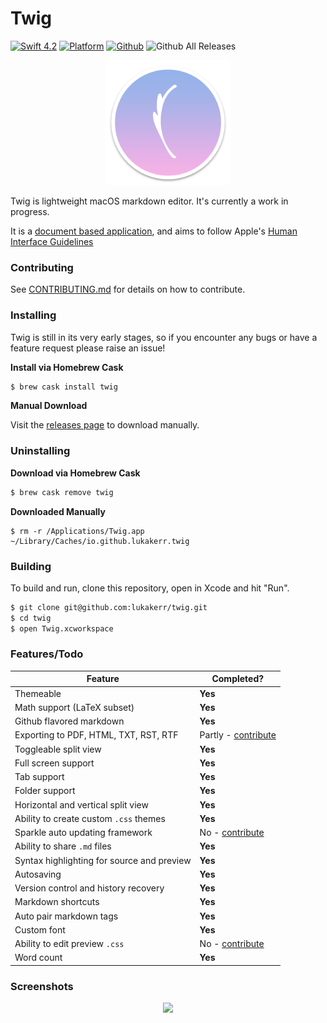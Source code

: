 # Twig

[![Swift 4.2](https://img.shields.io/badge/swift-4.2-orange.svg?style=flat)](https://github.com/apple/swift)
[![Platform](http://img.shields.io/badge/platform-macOS-red.svg?style=flat)](https://developer.apple.com/macos/)
[![Github](http://img.shields.io/badge/github-lukakerr-green.svg?style=flat)](https://github.com/lukakerr)
![Github All Releases](https://img.shields.io/github/downloads/lukakerr/twig/total.svg)

<p align="center">
  <img src="./Twig/Assets.xcassets/AppIcon.appiconset/twig-512.png" width="200">
</p>


Twig is lightweight macOS markdown editor. It's currently a work in progress.

It is a [document based application](https://developer.apple.com/document-based-apps), and aims to follow Apple's [Human Interface Guidelines](https://developer.apple.com/macos/human-interface-guidelines)

### Contributing

See [CONTRIBUTING.md](./CONTRIBUTING.md) for details on how to contribute.

### Installing

Twig is still in its very early stages, so if you encounter any bugs or have a feature request please raise an issue!

**Install via Homebrew Cask**

```bash
$ brew cask install twig
```

**Manual Download**

Visit the [releases page](https://github.com/lukakerr/twig/releases) to download manually.

### Uninstalling

**Download via Homebrew Cask**

```bash
$ brew cask remove twig
```

**Downloaded Manually**

```
$ rm -r /Applications/Twig.app ~/Library/Caches/io.github.lukakerr.twig
```

### Building

To build and run, clone this repository, open in Xcode and hit "Run".

```bash
$ git clone git@github.com:lukakerr/twig.git
$ cd twig
$ open Twig.xcworkspace
```

### Features/Todo

| Feature                                    | Completed?                               |
| ------------------------------------------ | ---------------------------------------- |
| Themeable                                  | **Yes**                                  |
| Math support (LaTeX subset)                | **Yes**                                  |
| Github flavored markdown                   | **Yes**                                  |
| Exporting to PDF, HTML, TXT, RST, RTF      | Partly - [contribute](./CONTRIBUTING.md) |
| Toggleable split view                      | **Yes**                                  |
| Full screen support                        | **Yes**                                  |
| Tab support                                | **Yes**                                  |
| Folder support                             | **Yes**                                  |
| Horizontal and vertical split view         | **Yes**                                  |
| Ability to create custom `.css` themes     | **Yes**                                  |
| Sparkle auto updating framework            | No - [contribute](./CONTRIBUTING.md)     |
| Ability to share `.md` files               | **Yes**                                  |
| Syntax highlighting for source and preview | **Yes**                                  |
| Autosaving                                 | **Yes**                                  |
| Version control and history recovery       | **Yes**                                  |
| Markdown shortcuts                         | **Yes**                                  |
| Auto pair markdown tags                    | **Yes**                                  |
| Custom font                                | **Yes**                                  |
| Ability to edit preview `.css`             | No - [contribute](./CONTRIBUTING.md)     |
| Word count                                 | **Yes**                                  |

### Screenshots

<p align="center">
  <img src="https://i.imgur.com/wkB9u8W.png">
</p>
